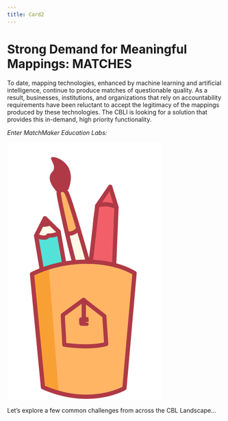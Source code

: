 ```yaml
---
title: Card2
---
```

# Strong Demand for Meaningful Mappings: MATCHES

To date, mapping technologies, enhanced by machine learning and artificial intelligence, continue to produce matches of questionable quality. As a result, businesses, institutions, and organizations that rely on accountability requirements have been reluctant to accept the legitimacy of the mappings produced by these technologies. The CBLI is looking for a solution that provides this in-demand, high priority functionality.

*Enter MatchMaker Education Labs:*

![Alt Text for Sample Image](/mmassets/graphic_tools.svg)

Let’s explore a few common challenges from across the CBL Landscape…
